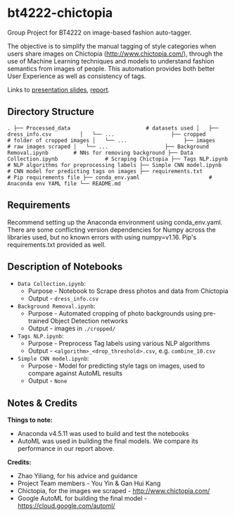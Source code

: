 # bt4222-chictopia
Group Project for BT4222 on image-based fashion auto-tagger.

The objective is to simplify the manual tagging of style categories when users share images on Chictopia (http://www.chictopia.com/),  through the use of Machine Learning techniques and models to understand fashion semantics from images of people. This automation provides both better User Experience as well as consistency of tags.

Links to [presentation slides](https://docs.google.com/presentation/d/1nBkYq5ItAoaFNd3p6EdxdFOlYmV60QmifROt3JFnAbU/edit?usp=sharing), 
[report](https://docs.google.com/document/d/1R2MiG0BAvXMWWo6ca8vRD92-3tDowzkcMbZIoWE_CDo/edit?usp=sharing).

## Directory Structure
`
.
├── Processed_data                        # datasets used
│   ├── dress_info.csv        
│   └── ...                 
├── cropped                        			# folder of cropped images
│   └── ...                 
├── images                         			# raw images scraped
│   └── ...                 
├── Background Removal.ipynb      	# NNs for removing background
├── Data Collection.ipynb      			# Scraping Chictopia
├── Tags NLP.ipynb      					# NLP algorithms for preprocessing labels
├── Simple CNN model.ipynb      	# CNN model for predicting tags on images
├── requirements.txt 				     	# Pip requirements file
├── conda_env.yaml				      	# Anaconda env YAML file
└── README.md
`

## Requirements

Recommend setting up the Anaconda environment using conda_env.yaml. There are some conflicting version dependencies for Numpy across the libraries used, but no known errors with using numpy=v1.16.
Pip's requirements.txt provided as well.


## Description of Notebooks

* `Data Collection.ipynb`: 
  * Purpose - Notebook to Scrape dress photos and data from Chictopia
  * Output - `dress_info.csv`
* `Background Removal.ipynb`:
  * Purpose - Automated cropping of photo backgrounds using pre-trained Object Detection networks
  * Output - images in `./cropped/`
* `Tags NLP.ipynb`: 
  * Purpose - Preprocess Tag labels using various NLP algorithms
  * Output - `<algorithm>_<drop_threshold>.csv`, e.g. `combine_10.csv`
* `Simple CNN model.ipynb`:
  * Purpose - Model for predicting style tags on images, used to compare against AutoML results
  * Output - `None`

## Notes & Credits
__Things to note:__
* Anaconda v4.5.11 was used to build and test the notebooks
* AutoML was used in building the final models. We compare its performance in our report above.

__Credits:__
* Zhao Yiliang, for his advice and guidance
* Project Team members - You Yin & Gan Hui Kang
* Chictopia, for the images we scraped - http://www.chictopia.com/
* Google AutoML for building the final model - https://cloud.google.com/automl/
